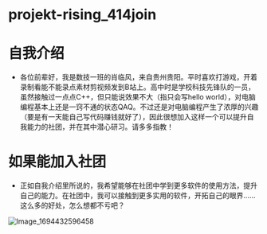 # projekt-rising_414join


# 自我介绍
* 各位前辈好，我是数技一班的肖临风，来自贵州贵阳。平时喜欢打游戏，开着录制看能不能录点素材剪视频发到B站上。高中时是学校科技先锋队的一员，虽然接触过一点点C++，但只能说效果不大（指只会写hello world），对电脑编程基本上还是一窍不通的状态QAQ。不过还是对电脑编程产生了浓厚的兴趣（要是有一天能自己写代码赚钱就好了），因此很想加入这样一个可以提升自我能力的社团，并在其中潜心研习。请多多指教！


# 如果能加入社团
* 正如自我介绍里所说的，我希望能够在社团中学到更多软件的使用方法，提升自己的能力。在社团中，我可以接触到更多实用的软件，开拓自己的眼界......这么多的好处，怎么想都不亏吧？


![Image_1694432596458](https://github.com/projekt-rising/projekt-rising_414join/assets/146301837/ca605536-664f-4030-9a8f-5b3278a22d86)
